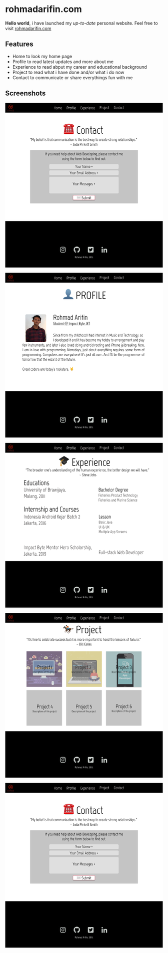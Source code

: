 # rohmadarifin.com

**Hello world**, i have launched my _up-to-date_ personal website.
Feel free to visit [rohmadarifin.com](https://rohmadarifin.com)

## Features

- Home to look my home page
- Profile to read latest updates and more about me
- Experience to read abput my career and educational background
- Project to read what i have done and/or what i do now
- Contact to communicate or share everythings fun with me

## Screenshots

![Home](images/contact.png)

![Profile](images/profile.png)

![Experience](images/experience.png)

![Project](images/project.png)

![Contact](images/contact.png)
